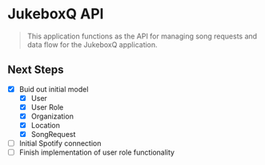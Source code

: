 # JukeboxQ API

> This application functions as the API for managing song requests and data flow for the JukeboxQ application.


## Next Steps

- [x] Buid out initial model
  - [x] User
  - [x] User Role
  - [x] Organization
  - [x] Location
  - [x] SongRequest
- [ ] Initial Spotify connection
- [ ] Finish implementation of user role functionality
